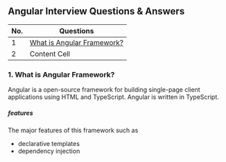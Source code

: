 ## Angular Interview Questions & Answers

| No.| Questions    |
| -------------    | ------------- |
| 1  | [What is Angular Framework?](#What_is_Angular_Framework)  |
| 2  | Content Cell  |

### 1. What is Angular Framework?
Angular is a open-source  framework for building single-page client applications using HTML and TypeScript.
Angular is written in TypeScript.
##### features
The major features of this framework such as 
 * declarative templates
 * dependency injection


